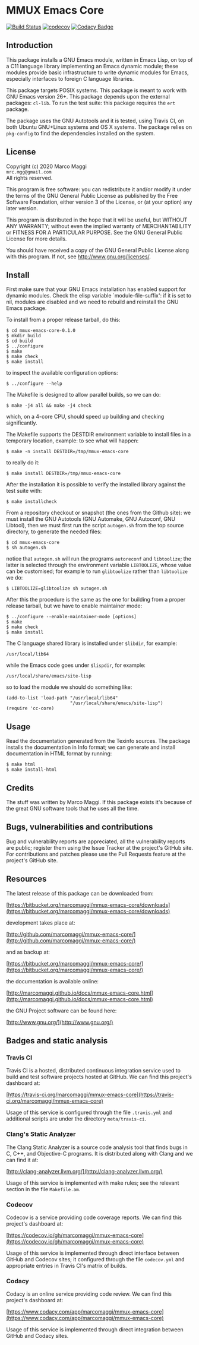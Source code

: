 # MMUX Emacs Core

[![Build Status](https://travis-ci.org/marcomaggi/mmux-emacs-core.svg?branch=master)](https://travis-ci.org/marcomaggi/mmux-emacs-core)
[![codecov](https://codecov.io/gh/marcomaggi/mmux-emacs-core/branch/master/graph/badge.svg)](https://codecov.io/gh/marcomaggi/mmux-emacs-core)
[![Codacy Badge](https://api.codacy.com/project/badge/Grade/3b5e1a40f1c2415398f737b6d5ad507c)](https://www.codacy.com/manual/marcomaggi_2/mmux-emacs-core?utm_source=github.com&amp;utm_medium=referral&amp;utm_content=marcomaggi/mmux-emacs-core&amp;utm_campaign=Badge_Grade)

## Introduction

This package installs a GNU Emacs  module, written in Emacs Lisp, on top
of a  C11 language library  implementing an Emacs dynamic  module; these
modules provide basic infrastructure to write dynamic modules for Emacs,
especially interfaces to foreign C language libraries.

This package targets POSIX systems.  This  package is meant to work with
GNU Emacs version 26+.  This package depends upon the external packages:
`cl-lib`.   To run  the  test  suite: this  package  requires the  `ert`
package.

The package uses the GNU Autotools and it is tested, using Travis CI, on
both Ubuntu GNU+Linux  systems and OS X systems.  The  package relies on
`pkg-config` to find the dependencies installed on the system.

## License

Copyright (c) 2020 Marco Maggi<br/>
`mrc.mgg@gmail.com`<br/>
All rights reserved.

This program is free software: you  can redistribute it and/or modify it
under the  terms of the GNU  General Public License as  published by the
Free Software Foundation,  either version 3 of the License,  or (at your
option) any later version.

This program  is distributed  in the  hope that it  will be  useful, but
WITHOUT   ANY   WARRANTY;  without   even   the   implied  warranty   of
MERCHANTABILITY  or  FITNESS FOR  A  PARTICULAR  PURPOSE.  See  the  GNU
General Public License for more details.

You should have received a copy  of the GNU General Public License along
with this program.  If not, see <http://www.gnu.org/licenses/>.

## Install

First make sure that your GNU Emacs installation has enabled support for
dynamic modules.   Check the elisp variable  `module-file-suffix': if it
is set to nil, modules are disabled and we need to rebuild and reinstall
the GNU Emacs package.

To install from a proper release tarball, do this:

```
$ cd mmux-emacs-core-0.1.0
$ mkdir build
$ cd build
$ ../configure
$ make
$ make check
$ make install
```

to inspect the available configuration options:

```
$ ../configure --help
```

The Makefile is designed to allow parallel builds, so we can do:

```
$ make -j4 all && make -j4 check
```

which,  on  a  4-core  CPU,   should  speed  up  building  and  checking
significantly.

The Makefile supports the DESTDIR  environment variable to install files
in a temporary location, example: to see what will happen:

```
$ make -n install DESTDIR=/tmp/mmux-emacs-core
```

to really do it:

```
$ make install DESTDIR=/tmp/mmux-emacs-core
```

After the  installation it is  possible to verify the  installed library
against the test suite with:

```
$ make installcheck
```

From a repository checkout or snapshot  (the ones from the Github site):
we  must install  the GNU  Autotools  (GNU Automake,  GNU Autoconf,  GNU
Libtool), then  we must first run  the script `autogen.sh` from  the top
source directory, to generate the needed files:

```
$ cd mmux-emacs-core
$ sh autogen.sh

```

notice  that  `autogen.sh`  will   run  the  programs  `autoreconf`  and
`libtoolize`; the  latter is  selected through the  environment variable
`LIBTOOLIZE`,  whose  value  can  be  customised;  for  example  to  run
`glibtoolize` rather than `libtoolize` we do:

```
$ LIBTOOLIZE=glibtoolize sh autogen.sh
```

After this  the procedure  is the same  as the one  for building  from a
proper release tarball, but we have to enable maintainer mode:

```
$ ../configure --enable-maintainer-mode [options]
$ make
$ make check
$ make install
```

The C language shared library is installed under `$libdir`, for example:

```
/usr/local/lib64
```

while the Emacs code goes under `$lispdir`, for example:

```
/usr/local/share/emacs/site-lisp
```

so to load the module we should do something like:

```
(add-to-list 'load-path "/usr/local/lib64"
                        "/usr/local/share/emacs/site-lisp")
(require 'cc-core)
```

## Usage

Read the documentation generated from  the Texinfo sources.  The package
installs the documentation  in Info format; we can  generate and install
documentation in HTML format by running:

```
$ make html
$ make install-html
```

## Credits

The  stuff was  written by  Marco Maggi.   If this  package exists  it's
because of the great GNU software tools that he uses all the time.

## Bugs, vulnerabilities and contributions

Bug  and vulnerability  reports are  appreciated, all  the vulnerability
reports  are  public; register  them  using  the  Issue Tracker  at  the
project's GitHub  site.  For  contributions and  patches please  use the
Pull Requests feature at the project's GitHub site.

## Resources

The latest release of this package can be downloaded from:

[https://bitbucket.org/marcomaggi/mmux-emacs-core/downloads](https://bitbucket.org/marcomaggi/mmux-emacs-core/downloads)

development takes place at:

[http://github.com/marcomaggi/mmux-emacs-core/](http://github.com/marcomaggi/mmux-emacs-core/)

and as backup at:

[https://bitbucket.org/marcomaggi/mmux-emacs-core/](https://bitbucket.org/marcomaggi/mmux-emacs-core/)

the documentation is available online:

[http://marcomaggi.github.io/docs/mmux-emacs-core.html](http://marcomaggi.github.io/docs/mmux-emacs-core.html)

the GNU Project software can be found here:

[http://www.gnu.org/](http://www.gnu.org/)

## Badges and static analysis

### Travis CI

Travis CI is  a hosted, distributed continuous  integration service used
to build and test software projects  hosted at GitHub.  We can find this
project's dashboard at:

[https://travis-ci.org/marcomaggi/mmux-emacs-core](https://travis-ci.org/marcomaggi/mmux-emacs-core)

Usage of this  service is configured through the  file `.travis.yml` and
additional scripts are under the directory `meta/travis-ci`.

### Clang's Static Analyzer

The Clang Static Analyzer is a source code analysis tool that finds bugs
in C, C++, and Objective-C programs.  It is distributed along with Clang
and we can find it at:

[http://clang-analyzer.llvm.org/](http://clang-analyzer.llvm.org/)

Usage of this  service is implemented with make rules;  see the relevant
section in the file `Makefile.am`.

### Codecov

Codecov is a service providing code  coverage reports.  We can find this
project's dashboard at:

[https://codecov.io/gh/marcomaggi/mmux-emacs-core](https://codecov.io/gh/marcomaggi/mmux-emacs-core)

Usage of  this service is  implemented through direct  interface between
GitHub and Codecov  sites; it configured through  the file `codecov.yml`
and appropriate entries in Travis CI's matrix of builds.

### Codacy

Codacy is  an online service  providing code  review.  We can  find this
project's dashboard at:

[https://www.codacy.com/app/marcomaggi/mmux-emacs-core](https://www.codacy.com/app/marcomaggi/mmux-emacs-core)

Usage of this service is  implemented through direct integration between
GitHub and Codacy sites.
